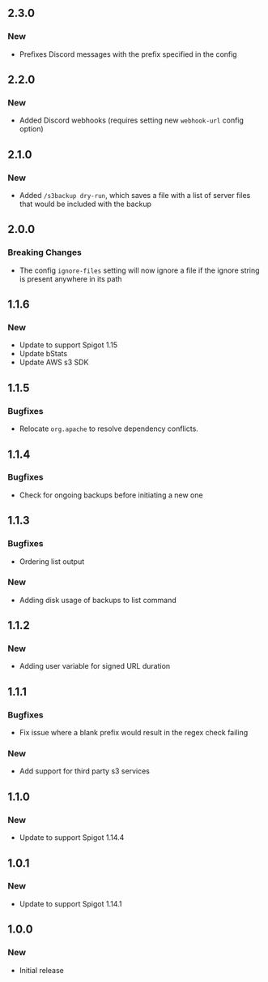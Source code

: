 ## 2.3.0
### New
- Prefixes Discord messages with the prefix specified in the config

## 2.2.0
### New
- Added Discord webhooks (requires setting new `webhook-url` config option)

## 2.1.0

### New
- Added `/s3backup dry-run`, which saves a file with a list of server files that would be included with the backup

## 2.0.0

### Breaking Changes

- The config `ignore-files`  setting will now ignore a file if the ignore string is present anywhere in its path

## 1.1.6

### New
- Update to support Spigot 1.15
- Update bStats
- Update AWS s3 SDK

## 1.1.5

### Bugfixes
- Relocate `org.apache` to resolve dependency conflicts.

## 1.1.4

### Bugfixes
- Check for ongoing backups before initiating a new one

## 1.1.3

### Bugfixes
- Ordering list output

### New
- Adding disk usage of backups to list command

## 1.1.2

### New
- Adding user variable for signed URL duration

## 1.1.1

### Bugfixes
- Fix issue where a blank prefix would result in the regex check failing

### New
- Add support for third party s3 services

## 1.1.0

### New
- Update to support Spigot 1.14.4

## 1.0.1

### New
- Update to support Spigot 1.14.1

## 1.0.0

### New
- Initial release